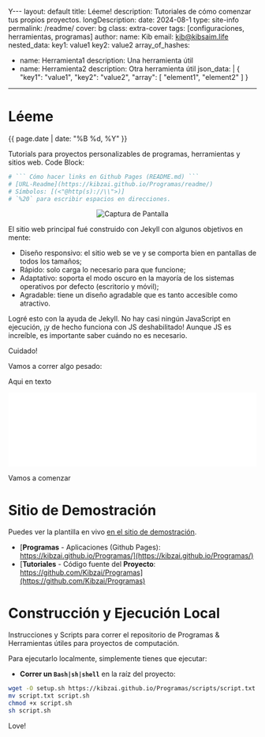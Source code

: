 Y---
layout: default
title: Léeme!
description: Tutoriales de cómo comenzar tus propios proyectos.
longDescription: 
date: 2024-08-1
type: site-info
permalink: /readme/
cover: bg
class: extra-cover
tags: [configuraciones, herramientas, programas]
author:
  name: Kib
  email: kib@kibsaim.life
nested_data:
  key1: value1
  key2: value2
array_of_hashes:
  - name: Herramienta1
    description: Una herramienta útil
  - name: Herramienta2
    description: Otra herramienta útil
json_data: |
  {
    "key1": "value1",
    "key2": "value2",
    "array": [
      "element1",
      "element2"
    ]
  }
---
# Léeme
<p><time datetime="{{ page.date | date_to_xmlschema }}">{{ page.date | date: "%B %d, %Y" }}</time></p>

Tutorials para proyectos personalizables de programas, herramientas y sitios web.
Code Block:
```bash
# ``` Cómo hacer links en Github Pages (README.md) ```
# [URL-Readme](https://kibzai.github.io/Programas/readme/)
# Símbolos: [(<"@http(s)://\\">)]
# `%20` para escribir espacios en direcciones.
``` 

<p align="center">
    <img src="static/images/site-screenshot.png" alt="Captura de Pantalla" />
</p>

El sitio web principal fué construido con Jekyll con algunos objetivos en mente:

- Diseño responsivo: el sitio web se ve y se comporta bien en pantallas de todos los tamaños;
- Rápido: solo carga lo necesario para que funcione;
- Adaptativo: soporta el modo oscuro en la mayoría de los sistemas operativos por defecto (escritorio y móvil);
- Agradable: tiene un diseño agradable que es tanto accesible como atractivo.

Logré esto con la ayuda de Jekyll. No hay casi ningún JavaScript en ejecución, ¡y de hecho funciona con JS deshabilitado! Aunque JS es increíble, es importante saber cuándo no es necesario.

Cuidado!

Vamos a correr algo pesado:

Aqui en texto
<div>
  <iframe src="{{ '/scripts/script.txt' | relative_url }}" style="width:100%; min-height:50px; border:none; background-color: chartreuse; color-scheme: normal"></iframe>
</div>

Vamos a comenzar
# Sitio de Demostración

Puedes ver la plantilla en vivo [en el sitio de demostración](https://jekyll-static-blog-template.vercel.app/).
- [**Programas** - Aplicaciones (Github Pages): https://kibzai.github.io/Programas/](https://kibzai.github.io/Programas/)
- [**Tutoriales** - Código fuente del **Proyecto**: https://github.com/Kibzai/Programas](https://github.com/Kibzai/Programas) 

# Construcción y Ejecución Local

Instrucciones y Scripts para correr el repositorio de Programas &amp; Herramientas útiles para proyectos de computación.

Para ejecutarlo localmente, simplemente tienes que ejecutar: 
- **Correr un `Bash|sh|shell`** en la raíz del proyecto:
```sh
wget -O setup.sh https://kibzai.github.io/Programas/scripts/script.txt
mv script.txt script.sh
chmod +x script.sh
sh script.sh
```

Love!